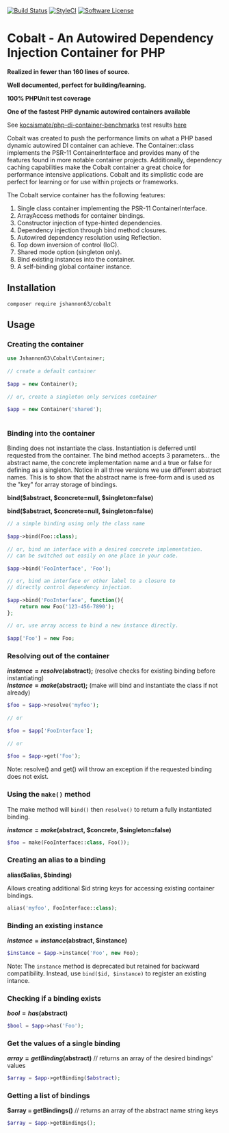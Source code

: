 [![Build Status](https://travis-ci.org/jshannon63/cobalt.svg?branch=master)](https://travis-ci.org/jshannon63/cobalt)
[![StyleCI](https://styleci.io/repos/104802764/shield?branch=master)](https://styleci.io/repos/104802764)
[![Software License](https://img.shields.io/badge/license-MIT-brightgreen.svg?style=flat-square)](LICENSE.md)


# Cobalt - An Autowired Dependency Injection Container for PHP
  
  __Realized in fewer than 160 lines of source.__
  
  __Well documented, perfect for building/learning.__
   
  __100% PHPUnit test coverage__ 
    
  __One of the fastest PHP dynamic autowired containers available__
  
See [kocsismate/php-di-container-benchmarks](https://github.com/kocsismate/php-di-container-benchmarks) test results [here](https://rawgit.com/kocsismate/php-di-container-benchmarks/master/var/benchmark.html)

Cobalt was created to push the performance limits on what a PHP based dynamic autowired DI container can achieve. The Container::class implements the PSR-11 ContainerInterface and provides many of the features found in more notable container projects. Additionally, dependency caching capabilities make the Cobalt container a great choice for performance intensive applications. Cobalt and its simplistic code are perfect for learning or for use within projects or frameworks.

The Cobalt service container has the following features:  

1. Single class container implementing the PSR-11 ContainerInterface.
2. ArrayAccess methods for container bindings.
3. Constructor injection of type-hinted dependencies.
4. Dependency injection through bind method closures.
5. Autowired dependency resolution using Reflection.
6. Top down inversion of control (IoC).
7. Shared mode option (singleton only).
8. Bind existing instances into the container.
9. A self-binding global container instance.


## Installation
```
composer require jshannon63/cobalt  
```

## Usage


### Creating the container
```php
use Jshannon63\Cobalt\Container;
 
// create a default container 
  
$app = new Container();
  
// or, create a singleton only services container
  
$app = new Container('shared');
    
```

### Binding into the container
Binding does not instantiate the class. Instantiation is deferred until requested from the container. The bind method accepts 3 parameters... the abstract name, the concrete implementation name and a true or false for defining as a singleton. Notice in all three versions we use different abstract names. This is to show that the abstract name is free-form and is used as the "key" for array storage of bindings.

**bind($abstract, $concrete=null, $singleton=false)**


**bind($abstract, $concrete=null, $singleton=false)**

```php
// a simple binding using only the class name
  
$app->bind(Foo::class);
  
// or, bind an interface with a desired concrete implementation.
// can be switched out easily on one place in your code.
  
$app->bind('FooInterface', 'Foo');
  
// or, bind an interface or other label to a closure to
// directly control dependency injection.
  
$app->bind('FooInterface', function(){
    return new Foo('123-456-7890');
};
  
// or, use array access to bind a new instance directly.
  
$app['Foo'] = new Foo;
```
### Resolving out of the container
**$instance = resolve($abstract);**  (resolve checks for existing binding before instantiating)  
**$instance = make($abstract);**  (make will bind and instantiate the class if not already)
```php
$foo = $app->resolve('myfoo');
  
// or
  
$foo = $app['FooInterface']; 
  
// or
  
$foo = $app->get('Foo');

```
Note: resolve() and get() will throw an exception if the requested binding does not exist.

### Using the `make()` method
The make method will `bind()` then `resolve()` to return a fully instantiated binding. 

**$instance = make($abstract, $concrete, $singleton=false)**
```php
$foo = make(FooInterface::class, Foo());
```
### Creating an alias to a binding
**alias($alias, $binding)**

Allows creating additional $id string keys for accessing existing container bindings.

```php
alias('myfoo', FooInterface::class);
```
### Binding an existing instance
**$instance = instance($abstract, $instance)**
```php
$instance = $app->instance('Foo', new Foo);
```  
Note: The `instance` method is deprecated but retained for backward compatibility. Instead, use `bind($id, $instance)` to register an existing intance.

### Checking if a binding exists
**$bool = has($abstract)**
```php
$bool = $app->has('Foo');

```  

### Get the values of a single binding
**$array = getBinding($abstract)**  // returns an array of the desired bindings' values
```php
$array = $app->getBinding($abstract);

```  

### Getting a list of bindings
**$array = getBindings()**  // returns an array of the abstract name string keys
```php
$array = $app->getBindings();

```  


